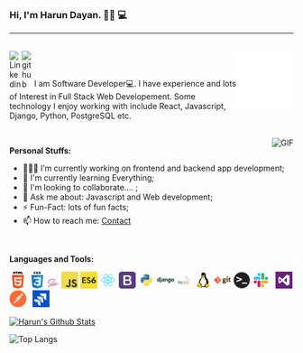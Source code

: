 ### Hi, I'm Harun Dayan. 👋🏻 💻

<hr>
<br>

<a href="https://www.linkedin.com/in/harundayan/">
  <img align="left" alt="Linkedin" width="22px" src="https://cdn.jsdelivr.net/npm/simple-icons@v3/icons/linkedin.svg" />
</a>

<a href="https://github.com/HarunDyn">
  <img align="left" alt="github" width="22px" src="https://cdn.jsdelivr.net/npm/simple-icons@v3/icons/github.svg" />
</a>

<img src="./animation.gif" alt="react" width="20%" height="20%" align="right">

<br>
<br>

I am Software Developer💻. I have experience and lots of Interest in Full Stack Web Developement. Some technology I enjoy working with include React, Javascript, Django, Python, PostgreSQL etc.

<br> <img align="right" alt="GIF" src="https://media.giphy.com/media/ZVik7pBtu9dNS/giphy.gif" />

**Personal Stuffs:**

- 👨🏽‍💻 I’m currently working on frontend and backend app development;
- 🌱 I'm currently learning Everything;
- 👯 I'm looking to collaborate.... ;
- 💬 Ask me about: Javascript and Web development;
- ⚡️ Fun-Fact: lots of fun facts;
- 📫 How to reach me: [Contact](harundayann@gmail.com)

<br />

**Languages and Tools:**

<code><img height="30" src="https://raw.githubusercontent.com/github/explore/80688e429a7d4ef2fca1e82350fe8e3517d3494d/topics/html/html.png"></code>
<code><img height="30" src="https://raw.githubusercontent.com/github/explore/80688e429a7d4ef2fca1e82350fe8e3517d3494d/topics/css/css.png"></code>
<code><img alt="Sass" height="20px" src="https://raw.githubusercontent.com/github/explore/80688e429a7d4ef2fca1e82350fe8e3517d3494d/topics/sass/sass.png" /></code>
<code><img height="30" src="https://raw.githubusercontent.com/github/explore/80688e429a7d4ef2fca1e82350fe8e3517d3494d/topics/javascript/javascript.png"></code>
<code><img src="./es6.jpg" height="30"></code>
<code><img height="30" src="https://raw.githubusercontent.com/github/explore/80688e429a7d4ef2fca1e82350fe8e3517d3494d/topics/react/react.png"></code>
<code><img height="30" src="https://raw.githubusercontent.com/github/explore/5c058a388828bb5fde0bcafd4bc867b5bb3f26f3/topics/bootstrap/bootstrap.png"></code>
<code><img height="30" src="https://raw.githubusercontent.com/github/explore/80688e429a7d4ef2fca1e82350fe8e3517d3494d/topics/python/python.png"></code>
<code><img height="30" src="https://raw.githubusercontent.com/github/explore/80688e429a7d4ef2fca1e82350fe8e3517d3494d/topics/django/django.png"></code>
<code><img height="30" src="https://raw.githubusercontent.com/github/explore/80688e429a7d4ef2fca1e82350fe8e3517d3494d/topics/mysql/mysql.png"></code>
<code><img height="30" src="https://raw.githubusercontent.com/github/explore/80688e429a7d4ef2fca1e82350fe8e3517d3494d/topics/linux/linux.png"></code>
<code><img height="30" src="https://raw.githubusercontent.com/github/explore/80688e429a7d4ef2fca1e82350fe8e3517d3494d/topics/git/git.png"></code>
<code><img height="30" src="https://raw.githubusercontent.com/github/explore/80688e429a7d4ef2fca1e82350fe8e3517d3494d/topics/terminal/terminal.png"></code>
<code><img src="./slack0.jpg" height="30">
</code>
<code><img src="./vs.png"  height="30">
</code>
<code><img src="./postman.png"  height="30">
</code>
<code><img src="./jira.jpg"  height="30">
</code>
<br />

[![Harun's Github Stats](https://github-readme-stats.vercel.app/api?username=HarunDyn&show_icons=true&title_color=fff&icon_color=79ff97&text_color=9f9f9f&bg_color=151515)](https://github.com/HarunDyn)

![Top Langs](https://github-readme-stats.vercel.app/api/top-langs/?username=HarunDyn&show_icons=true&theme=dark)
